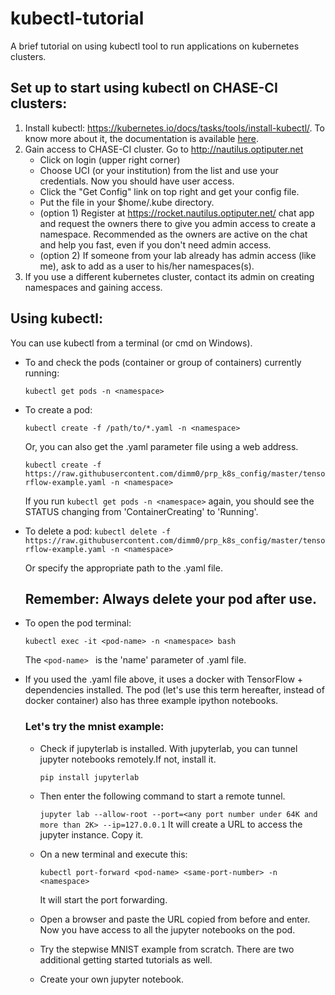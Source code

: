 # kubectl-tutorial
A brief tutorial on using kubectl tool to run applications on kubernetes clusters.

## Set up to start using kubectl on CHASE-CI clusters:

1. Install kubectl: https://kubernetes.io/docs/tasks/tools/install-kubectl/. To know more about it, the documentation is available [here](https://kubernetes.io/docs/reference/kubectl/overview/).
2. Gain access to CHASE-CI cluster. Go to http://nautilus.optiputer.net
   - Click on login (upper right corner)
   - Choose UCI (or your institution) from the list and use your credentials. Now you should have user access.
   - Click the "Get Config" link on top right and get your config file.
   - Put the file in your $home/.kube directory.
   - (option 1) Register at https://rocket.nautilus.optiputer.net/ chat app and request the owners there to give you admin access to create a namespace. Recommended as the owners are active on the chat and help you fast, even if you don't need admin access.
   - (option 2) If someone from your lab already has admin access (like me), ask to add as a user to his/her namespaces(s).
3. If you use a different kubernetes cluster, contact its admin on creating namespaces and gaining access.
  
## Using kubectl:

You can use kubectl from a terminal (or cmd on Windows).

- To and check the pods (container or group of containers) currently running:

   ```kubectl get pods -n <namespace>```

- To create a pod:

   ```kubectl create -f /path/to/*.yaml -n <namespace>```
   
   Or, you can also get the .yaml parameter file using a web address.
   
   ```kubectl create -f https://raw.githubusercontent.com/dimm0/prp_k8s_config/master/tensorflow-example.yaml -n <namespace>```
   
   If you run ```kubectl get pods -n <namespace>``` again, you should see the STATUS changing from 'ContainerCreating' to 'Running'.

- To delete a pod:
   ```kubectl delete -f https://raw.githubusercontent.com/dimm0/prp_k8s_config/master/tensorflow-example.yaml -n <namespace>```
  
  Or specify the appropriate path to the .yaml file. 
  ## Remember: Always delete your pod after use.

- To open the pod terminal:

   ```kubectl exec -it <pod-name> -n <namespace> bash```
   
   The ```<pod-name> ``` is the 'name' parameter of .yaml file.
   
- If you used the .yaml file above, it uses a docker with TensorFlow + dependencies
  installed. The pod (let's use this term hereafter, instead of docker container) also has 
  three example ipython notebooks.

  ### Let's try the mnist example:
  
  - Check if jupyterlab is installed. With jupyterlab, you can tunnel jupyter notebooks 
  remotely.If not, install it.
    
    ```pip install jupyterlab```
  
  - Then enter the following command to start a remote tunnel.
  
      ```jupyter lab --allow-root --port=<any port number under 64K and more than 2K> --ip=127.0.0.1```
      It will create a URL to access the jupyter instance. Copy it.
      
  - On a new terminal and execute this:
  
      ```kubectl port-forward <pod-name> <same-port-number> -n <namespace>```
      
      It will start the port forwarding.
      
  - Open a browser and paste the URL copied from before and enter. Now you have access to
    all the jupyter notebooks on the pod.
    
  - Try the stepwise MNIST example from scratch. There are two additional getting started 
    tutorials as well.
    
  - Create your own jupyter notebook.
